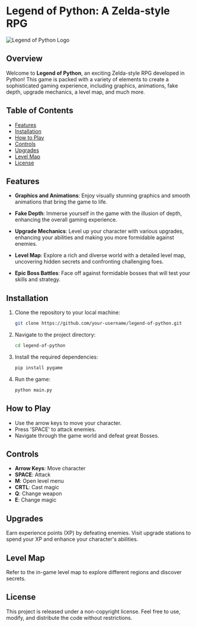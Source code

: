 # Legend of Python: A Zelda-style RPG

![Legend of Python Logo](https://i.ytimg.com/vi/QU1pPzEGrqw/maxresdefault.jpg)

## Overview

Welcome to **Legend of Python**, an exciting Zelda-style RPG developed in Python! This game is packed with a variety of elements to create a sophisticated gaming experience, including graphics, animations, fake depth, upgrade mechanics, a level map, and much more.

## Table of Contents

- [Features](#features)
- [Installation](#installation)
- [How to Play](#how-to-play)
- [Controls](#controls)
- [Upgrades](#upgrades)
- [Level Map](#level-map)
- [License](#license)

## Features

- **Graphics and Animations**: Enjoy visually stunning graphics and smooth animations that bring the game to life.

- **Fake Depth**: Immerse yourself in the game with the illusion of depth, enhancing the overall gaming experience.

- **Upgrade Mechanics**: Level up your character with various upgrades, enhancing your abilities and making you more formidable against enemies.

- **Level Map**: Explore a rich and diverse world with a detailed level map, uncovering hidden secrets and confronting challenging foes.

- **Epic Boss Battles**: Face off against formidable bosses that will test your skills and strategy.

## Installation

1. Clone the repository to your local machine:

   ```bash
   git clone https://github.com/your-username/legend-of-python.git

2. Navigate to the project directory:

    ```bash
    cd legend-of-python
    ```

3. Install the required dependencies:

    ```bash
    pip install pygame
    ```

4. Run the game:

    ```bash
    python main.py
    ```

## How to Play

- Use the arrow keys to move your character.
- Press 'SPACE' to attack enemies.
- Navigate through the game world and defeat great Bosses.

## Controls

- **Arrow Keys**: Move character
- **SPACE**: Attack
- **M**: Open level menu
- **CRTL**: Cast magic
- **Q**: Change weapon
- **E**: Change magic

## Upgrades

Earn experience points (XP) by defeating enemies. Visit upgrade stations to spend your XP and enhance your character's abilities.

## Level Map

Refer to the in-game level map to explore different regions and discover secrets.

## License

This project is released under a non-copyright license. Feel free to use, modify, and distribute the code without restrictions.
